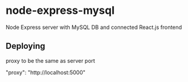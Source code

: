 # node-express-mysql
Node Express server with MySQL DB and connected React.js frontend

## Deploying

proxy to be the same as server port

"proxy": "http://localhost:5000"
